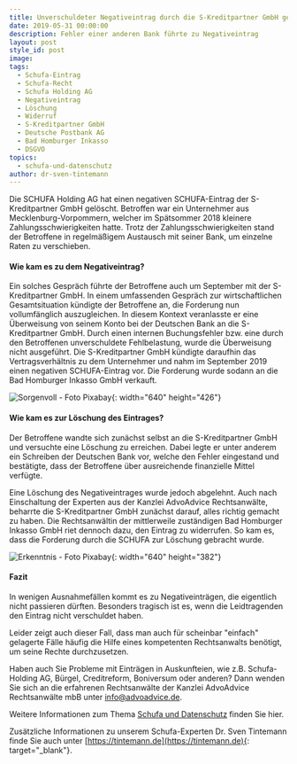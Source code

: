 ```yaml
---
title: Unverschuldeter Negativeintrag durch die S-Kreditpartner GmbH gelöscht
date: 2019-05-31 00:00:00
description: Fehler einer anderen Bank führte zu Negativeintrag
layout: post
style_id: post
image:
tags:
  - Schufa-Eintrag
  - Schufa-Recht
  - Schufa Holding AG
  - Negativeintrag
  - Löschung
  - Widerruf
  - S-Kreditpartner GmbH
  - Deutsche Postbank AG
  - Bad Homburger Inkasso
  - DSGVO
topics:
  - schufa-und-datenschutz
author: dr-sven-tintemann
---
```

Die SCHUFA Holding AG hat einen negativen SCHUFA-Eintrag der S-Kreditpartner GmbH gelöscht. Betroffen war ein Unternehmer aus Mecklenburg-Vorpommern, welcher im Spätsommer 2018 kleinere Zahlungsschwierigkeiten hatte. Trotz der Zahlungsschwierigkeiten stand der Betroffene in regelmäßigem Austausch mit seiner Bank, um einzelne Raten zu verschieben.

#### Wie kam es zu dem Negativeintrag?

Ein solches Gespräch führte der Betroffene auch um September mit der S-Kreditpartner GmbH. In einem umfassenden Gespräch zur wirtschaftlichen Gesamtsituation kündigte der Betroffene an, die Forderung nun vollumfänglich auszugleichen. In diesem Kontext veranlasste er eine Überweisung von seinem Konto bei der Deutschen Bank an die S-Kreditpartner GmbH. Durch einen internen Buchungsfehler bzw. eine durch den Betroffenen unverschuldete Fehlbelastung, wurde die Überweisung nicht ausgeführt. Die S-Kreditpartner GmbH kündigte daraufhin das Vertragsverhältnis zu dem Unternehmer und nahm im September 2019 einen negativen SCHUFA-Eintrag vor. Die Forderung wurde sodann an die Bad Homburger Inkasso GmbH verkauft.

![Sorgenvoll - Foto Pixabay](/uploads/thinking-277071-640-2.jpg "Negativeintrag bereitet Sorgen"){: width="640" height="426"}

#### Wie kam es zur Löschung des Eintrages?

Der Betroffene wandte sich zunächst selbst an die S-Kreditpartner GmbH und versuchte eine Löschung zu erreichen. Dabei legte er unter anderem ein Schreiben der Deutschen Bank vor, welche den Fehler eingestand und bestätigte, dass der Betroffene über ausreichende finanzielle Mittel verfügte.

Eine Löschung des Negativeintrages wurde jedoch abgelehnt. Auch nach Einschaltung der Experten aus der Kanzlei AdvoAdvice Rechtsanwälte, beharrte die S-Kreditpartner GmbH zunächst darauf, alles richtig gemacht zu haben. Die Rechtsanwältin der mittlerweile zuständigen Bad Homburger Inkasso GmbH riet dennoch dazu, den Eintrag zu widerrufen. So kam es, dass die Forderung durch die SCHUFA zur Löschung gebracht wurde.

![Erkenntnis - Foto Pixabay](/uploads/person-3062271-640-4.jpg "Neuer Durchblick bei Negativeinträgen"){: width="640" height="382"}

#### Fazit

In wenigen Ausnahmefällen kommt es zu Negativeinträgen, die eigentlich nicht passieren dürften. Besonders tragisch ist es, wenn die Leidtragenden den Eintrag nicht verschuldet haben.

Leider zeigt auch dieser Fall, dass man auch für scheinbar "einfach" gelagerte Fälle häufig die Hilfe eines kompetenten Rechtsanwalts benötigt, um seine Rechte durchzusetzen.

Haben auch Sie Probleme mit Einträgen in Auskunfteien, wie z.B. Schufa-Holding AG, Bürgel, Creditreform, Boniversum oder anderen? Dann wenden Sie sich an die erfahrenen Rechtsanwälte der Kanzlei AdvoAdvice Rechtsanwälte mbB unter [info@advoadvice.de](mailto:info@advoadvice.de).

Weitere Informationen zum Thema [Schufa und Datenschutz](/themen/schufa-und-datenschutz/)&nbsp;finden Sie hier.&nbsp;

Zusätzliche Informationen zu unserem Schufa-Experten Dr. Sven Tintemann finde Sie auch unter [https://tintemann.de](https://tintemann.de){: target="_blank"}.
